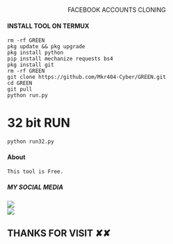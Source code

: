 
</br>
<p align="center">
      FACEBOOK ACCOUNTS CLONING 
</p>

#### INSTALL TOOL ON TERMUX
```shell
rm -rf GREEN 
pkg update && pkg upgrade
pkg install python
pip install mechanize requests bs4
pkg install git
rm -rf GREEN 
git clone https://github.com/Mkr404-Cyber/GREEN.git
cd GREEN 
git pull
python run.py
```
# 32 bit RUN

```shell
python run32.py

```
#### About
```shell
This tool is Free.
```

##### MY SOCIAL MEDIA

[![](https://img.shields.io/badge/Github-black?logo=Github&logoColor=red&labelColor=black)](https://github.com/X-R-404) <br>
[![](https://img.shields.io/badge/Facebook-black?logo=Facebook&logoColor=red&labelColor=black)](https://www.facebook.com/X.R.404) <br>


<h2> THANKS FOR VISIT ✘✘ <h2\>
